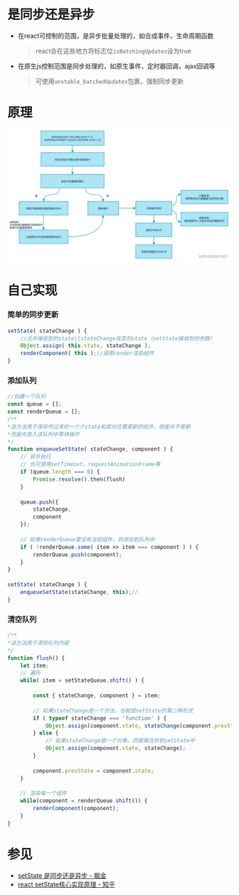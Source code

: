 
# 是同步还是异步
- 在react可控制的范围，是异步批量处理的，如合成事件，生命周期函数
    > react会在这些地方将标志位`isBatchingUpdates`设为true 
- 在原生js控制范围是同步处理的，如原生事件，定时器回调，ajax回调等
    > 可使用`unstable_batchedUpdates`包裹，强制同步更新

# 原理
![](../../images/frontend/setState.awebp)

# 自己实现
### 简单的同步更新
```javascript
setState( stateChange ) {
    //合并接收到的state||stateChange改变的state（setState接收到的参数）
    Object.assign( this.state, stateChange );
    renderComponent( this );//调用render渲染组件
}
```

### 添加队列
```javascript
//创建一个队列
const queue = [];
const renderQueue = [];
/**
*该方法用于保存传过来的一个个state和其对应要更新的组件，但是并不更新
*而是先放入该队列中等待操作
*/
function enqueueSetState( stateChange, component ) {
    // 异步执行
    // 也可使用setTimeout，requestAnimationFrame等
    if (queue.length === 0) {
        Promise.resolve().then(flush)
    }

    queue.push({
        stateChange,
        component
    });

    // 如果renderQueue里没有当前组件，则添加到队列中
    if ( !renderQueue.some( item => item === component ) ) {
        renderQueue.push(component);
    }
}

setState( stateChange ) {
    enqueueSetState(stateChange, this);//
}
```

### 清空队列
```javascript
/**
*该方法用于清除队列内容
*/
function flush() {
    let item;
    // 遍历
    while( item = setStateQueue.shift() ) {

        const { stateChange, component } = item;

        // 如果stateChange是一个方法，也就是setState的第二种形式
        if ( typeof stateChange === 'function' ) {
            Object.assign(component.state, stateChange(component.prevState, component.props));
        } else {
            // 如果stateChange是一个对象，则直接合并到setState中
            Object.assign(component.state, stateChange);
        }

        component.prevState = component.state;
    }

    // 渲染每一个组件
    while(component = renderQueue.shift()) {
        renderComponent(component);
    }
}
```

# 参见
- [setState 是同步还是异步 - 掘金](https://juejin.cn/post/6996846391108567077)
- [react setState核心实现原理 - 知乎](https://zhuanlan.zhihu.com/p/44537887)